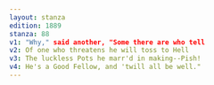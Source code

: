 ```yaml
---
layout: stanza
edition: 1889
stanza: 88
v1: "Why," said another, "Some there are who tell
v2: Of one who threatens he will toss to Hell
v3: The luckless Pots he marr'd in making--Pish!
v4: He's a Good Fellow, and 'twill all be well."
---
```

